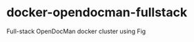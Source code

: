 docker-opendocman-fullstack
===========================

Full-stack OpenDocMan docker cluster using Fig
